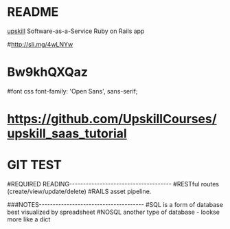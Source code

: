 # README

[upskill](http://upskillcourses.com) Software-as-a-Service Ruby on Rails app


#http://sli.mg/4wLNYw

#  Bw9khQXQaz

#font css    font-family: 'Open Sans', sans-serif;



# https://github.com/UpskillCourses/upskill_saas_tutorial
# GIT TEST


#REQUIRED READING-------------------------------------
#RESTful routes (create/view/update/delete)
#RAILS asset pipeline.


###NOTES--------------------------------------
#SQL is a form of database best visualized by spreadsheet
#NOSQL another type of database - lookse more like a dict